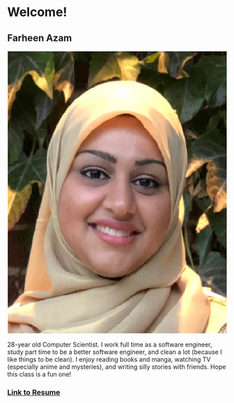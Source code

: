 # Welcome!

## Farheen Azam

![Photo](Farheen.png)

28-year old Computer Scientist. I work full time as a software engineer, study part time to be a better software engineer, and clean a lot (because I like things to be clean). I enjoy reading books and manga, watching TV (especially anime and mysteries), and writing silly stories with friends. Hope this class is a fun one!

### [Link to Resume](Resume.pdf)
